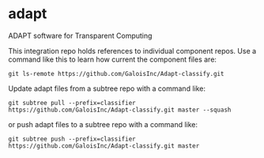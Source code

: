 # adapt
ADAPT software for Transparent Computing

This integration repo holds references to individual component repos.
Use a command like this to learn how current the component files are:

    git ls-remote https://github.com/GaloisInc/Adapt-classify.git

Update adapt files from a subtree repo with a command like:

    git subtree pull --prefix=classifier https://github.com/GaloisInc/Adapt-classify.git master --squash

or push adapt files to a subtree repo with a command like:

    git subtree push --prefix=classifier https://github.com/GaloisInc/Adapt-classify.git master
